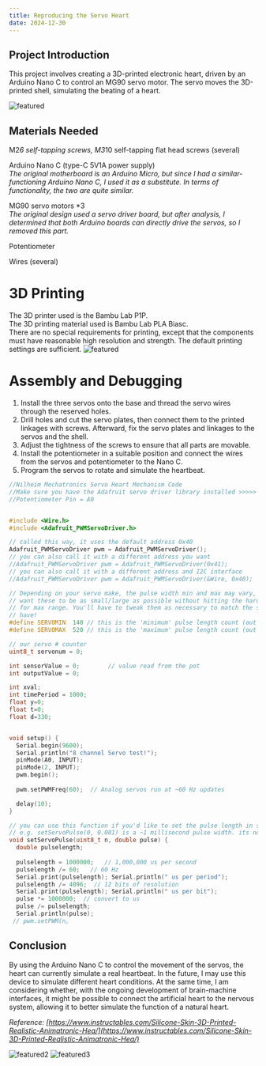 ```yaml
---
title: Reproducing the Servo Heart
date: 2024-12-30
---
```


## Project Introduction
This project involves creating a 3D-printed electronic heart, driven by an Arduino Nano C to control an MG90 servo motor. The servo moves the 3D-printed shell, simulating the beating of a heart.

![featured](https://github.com/user-attachments/assets/a269c019-39e6-472d-8758-301a98ef41e4)

## Materials Needed  
M2*6 self-tapping screws, M3*10 self-tapping flat head screws (several)  

Arduino Nano C (type-C 5V1A power supply)  
 _The original motherboard is an Arduino Micro, but since I had a similar-functioning Arduino Nano C, I used it as a substitute. In terms of functionality, the two are quite similar._ 

MG90 servo motors *3  
_The original design used a servo driver board, but after analysis, I determined that both Arduino boards can directly drive the servos, so I removed this part._  

Potentiometer  

Wires (several)  

# 3D Printing  
The 3D printer used is the Bambu Lab P1P.  
The 3D printing material used is Bambu Lab PLA Biasc.  
There are no special requirements for printing, except that the components must have reasonable high resolution and strength. The default printing settings are sufficient.
![featured](https://github.com/user-attachments/assets/a717f789-58b3-4032-80ff-255a09770054)

# Assembly and Debugging  
1. Install the three servos onto the base and thread the servo wires through the reserved holes.  
2. Drill holes and cut the servo plates, then connect them to the printed linkages with screws. Afterward, fix the servo plates and linkages to the servos and the shell.  
3. Adjust the tightness of the screws to ensure that all parts are movable.  
4. Install the potentiometer in a suitable position and connect the wires from the servos and potentiometer to the Nano C.  
5. Program the servos to rotate and simulate the heartbeat.

```cpp
//Nilheim Mechatronics Servo Heart Mechanism Code
//Make sure you have the Adafruit servo driver library installed >>>>> https://github.com/adafruit/Adafruit-PWM-Servo-Driver-Library
//Potentiometer Pin = A0


#include <Wire.h>
#include <Adafruit_PWMServoDriver.h>

// called this way, it uses the default address 0x40
Adafruit_PWMServoDriver pwm = Adafruit_PWMServoDriver();
// you can also call it with a different address you want
//Adafruit_PWMServoDriver pwm = Adafruit_PWMServoDriver(0x41);
// you can also call it with a different address and I2C interface
//Adafruit_PWMServoDriver pwm = Adafruit_PWMServoDriver(&Wire, 0x40);

// Depending on your servo make, the pulse width min and max may vary, you 
// want these to be as small/large as possible without hitting the hard stop
// for max range. You'll have to tweak them as necessary to match the servos you
// have!
#define SERVOMIN  140 // this is the 'minimum' pulse length count (out of 4096)
#define SERVOMAX  520 // this is the 'maximum' pulse length count (out of 4096)

// our servo # counter
uint8_t servonum = 0;

int sensorValue = 0;        // value read from the pot
int outputValue = 0;

int xval;
int timePeriod = 1000;
float y=0;
float t=0;
float d=330;


void setup() {
  Serial.begin(9600);
  Serial.println("8 channel Servo test!");
  pinMode(A0, INPUT);
  pinMode(2, INPUT);
  pwm.begin();
  
  pwm.setPWMFreq(60);  // Analog servos run at ~60 Hz updates

  delay(10);
}

// you can use this function if you'd like to set the pulse length in seconds
// e.g. setServoPulse(0, 0.001) is a ~1 millisecond pulse width. its not precise!
void setServoPulse(uint8_t n, double pulse) {
  double pulselength;
  
  pulselength = 1000000;   // 1,000,000 us per second
  pulselength /= 60;   // 60 Hz
  Serial.print(pulselength); Serial.println(" us per period"); 
  pulselength /= 4096;  // 12 bits of resolution
  Serial.print(pulselength); Serial.println(" us per bit"); 
  pulse *= 1000000;  // convert to us
  pulse /= pulselength;
  Serial.println(pulse);
 // pwm.setPWM(n,
```

## Conclusion
By using the Arduino Nano C to control the movement of the servos, the heart can currently simulate a real heartbeat. In the future, I may use this device to simulate different heart conditions. At the same time, I am considering whether, with the ongoing development of brain-machine interfaces, it might be possible to connect the artificial heart to the nervous system, allowing it to better simulate the function of a natural heart.

_Reference: [https://www.instructables.com/Silicone-Skin-3D-Printed-Realistic-Animatronic-Hea/](https://www.instructables.com/Silicone-Skin-3D-Printed-Realistic-Animatronic-Hea/)_

![featured2](https://github.com/user-attachments/assets/0d7168e0-1a38-4d96-8666-c13ee8584448)
![featured3](https://github.com/user-attachments/assets/3910a45e-2c21-4826-845b-1ce38b7f2214)




